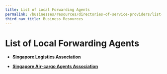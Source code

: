 ```yaml
---
title: List of Local Forwarding Agents
permalink: /businesses/resources/directories-of-service-providers/list-of-local-forwarding-agents
third_nav_title: Business Resources
---
```


# List of Local Forwarding Agents

-   [**Singapore Logistics Association**](http://www.sla.org.sg/)  
      
    
-   **[Singapore Air-cargo Agents Association](http://www.saaa.org.sg/)**
